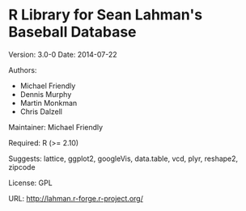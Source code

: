 R Library for Sean Lahman's Baseball Database
========================================================

Version: 3.0-0
Date: 2014-07-22

Authors:
* Michael Friendly
* Dennis Murphy
* Martin Monkman
* Chris Dalzell
    
Maintainer: Michael Friendly

Required: R (>= 2.10)

Suggests: lattice, ggplot2, googleVis, data.table, vcd, plyr, reshape2, zipcode

License: GPL

URL: http://lahman.r-forge.r-project.org/
